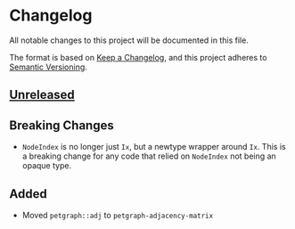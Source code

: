 # Changelog

All notable changes to this project will be documented in this file.

The format is based on [Keep a Changelog](https://keepachangelog.com/en/1.0.0/),
and this project adheres to [Semantic Versioning](https://semver.org/spec/v2.0.0.html).

## [Unreleased]

## Breaking Changes

- `NodeIndex` is no longer just `Ix`, but a newtype wrapper around `Ix`. This is a breaking change for any code that
  relied on `NodeIndex` not being an opaque type.

## Added

- Moved `petgraph::adj` to `petgraph-adjacency-matrix`

[unreleased]: https://github.com/olivierlacan/keep-a-changelog/compare/petgraph@v0.6.3...HEAD
